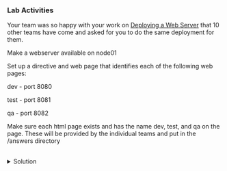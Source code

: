 ### Lab Activities
Your team was so happy with your work on [Deploying a Web Server](https://killercoda.com/het-tanis/course/Linux-Labs/101-configure-apache-server) that 10 other teams have come and asked for you to do the same deployment for them.

Make a webserver available on node01

Set up a directive and web page that identifies each of the following web pages:

dev - port 8080

test - port 8081

qa - port 8082

Make sure each html page exists and has the name dev, test, and qa on the page. These will be provided by the individual teams and put in the /answers directory

<br>

<details>
<summary>Solution</summary>

Check your hosts file

```plain
cat /root/hosts
```{{exec}}

Check your virtual hosts and index files. Modify this command for all the files in that directory.

```plain
ls /answers/
cat /answers/dev_index.html
echo ""
cat /answers/dev_virtual_host.conf
```{{exec}}

Create each component of the /root/web_environment.yaml file. (If you get stuck you can find this file in /answers/web_environment.yaml)

Run against the [webservers] host group

```plain
---

- name: Web Environment
  hosts: webservers
  vars:
  gather_facts: True
  become: True
  tasks:

```

Create the section to install apache2

```plain
  - name: Install Apache2 Server
    apt:
      name: "apache2"
      state: latest
```

Create the directories for each environmentn

```plain
  - name: Create directories for environments
    file:
      path: "/var/www/html_{{item}}"
      state: directory
    loop:
    - dev
    - test
    - qa
    notify:
      - Restart apache
```

Add the listener ports to the correct configuration file

```plain

  - name: Add the Listener ports to /etc/apache2/ports.conf
    lineinfile:
      path: /etc/apache2/ports.conf
      insertafter: '^Listen'
      state: present
      line: "{{item}}"
    loop:
    - 'Listen 8080'
    - 'Listen 8081'
    - 'Listen 8082'
    notify:
      - Restart apache

```

Create the virtual directives for each web page

```plain
  - name: Push the Virtual Directives files into the correct place
    copy:
      src: "/answers/{{item}}"
      dest: "/etc/apache2/sites-enabled/{{item}}"
    loop:
    - dev_virtual_host.conf
    - qa_virtual_host.conf
    - test_virtual_host.conf
    notify:
      - Restart apache

```



Push the html files that the teams have given you into the right directories.

```plain
  - name: Push the html for each page over
    copy:
      src: "/answers/{{item.name}}"
      dest: "/var/www/html_{{item.env}}/index.html"
    loop:
    - { env: 'dev', name: 'dev_index.html'}
    - { env: 'test', name: 'test_index.html'}
    - { env: 'qa', name: 'qa_index.html'}
    notify:
      - Restart apache
```

In each of those blocks above you set a notification if something is changed. Now you have to create the handler that gets used in the event a notification happens.

```plain
  handlers:

  - name: Restart apache
    systemd:
      state: restarted
      name: apache2
```

If you need to copy the deployment file from the answers, use this.

```plain
cp /answers/web_environment.yaml /root/web_environment.yaml
```{{exec}}

Run your completed playbook to deploy all environments

```plain
ansible-playbook -i /root/hosts /root/web_environment.yaml
```{{exec}}

Run it a second time to see all the events that no longer have to happen. Did the handler run the second time? Why or why not?

Verify that each of the listeners are from the correct environments.
```plain
curl node01:8080
curl node01:8081
curl node01:8082
```{{exec}}

If this has all worked, you've completed this lab and are ready to move on.

</details>